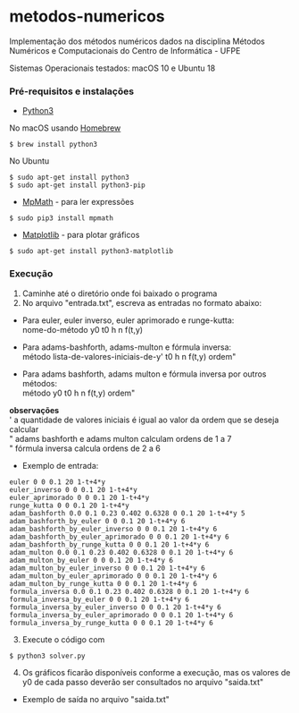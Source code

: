 # metodos-numericos
Implementação dos métodos numéricos dados na disciplina Métodos Numéricos e Computacionais do Centro de Informática - UFPE

Sistemas Operacionais testados: macOS 10 e Ubuntu 18

### Pré-requisitos e instalações
 * [Python3](https://www.python.org/download/releases/3.0/)

No macOS usando [Homebrew](https://brew.sh/)
```
$ brew install python3
```

No Ubuntu
```
$ sudo apt-get install python3
$ sudo apt-get install python3-pip
```

 * [MpMath](http://mpmath.org/) - para ler expressões
```
$ sudo pip3 install mpmath
```

 * [Matplotlib](https://matplotlib.org/) - para plotar gráficos
```
$ sudo apt-get install python3-matplotlib
```
### Execução

1. Caminhe até o diretório onde foi baixado o programa
2. No arquivo "entrada.txt", escreva as entradas no formato abaixo:

- Para euler, euler inverso, euler aprimorado e runge-kutta:  
nome-do-método y0 t0 h n f(t,y)

- Para adams-bashforth, adams-multon e fórmula inversa:  
método lista-de-valores-iniciais-de-y' t0 h n f(t,y) ordem"

- Para adams bashforth, adams multon e fórmula inversa por outros métodos:  
método y0 t0 h n f(t,y) ordem"

**observações**  
' a quantidade de valores iniciais é igual ao valor da ordem que se deseja calcular  
" adams bashforth e adams multon calculam ordens de 1 a 7  
" fórmula inversa calcula ordens de 2 a 6  

* Exemplo de entrada:
```
euler 0 0 0.1 20 1-t+4*y
euler_inverso 0 0 0.1 20 1-t+4*y
euler_aprimorado 0 0 0.1 20 1-t+4*y
runge_kutta 0 0 0.1 20 1-t+4*y
adam_bashforth 0.0 0.1 0.23 0.402 0.6328 0 0.1 20 1-t+4*y 5
adam_bashforth_by_euler 0 0 0.1 20 1-t+4*y 6
adam_bashforth_by_euler_inverso 0 0 0.1 20 1-t+4*y 6
adam_bashforth_by_euler_aprimorado 0 0 0.1 20 1-t+4*y 6
adam_bashforth_by_runge_kutta 0 0 0.1 20 1-t+4*y 6
adam_multon 0.0 0.1 0.23 0.402 0.6328 0 0.1 20 1-t+4*y 6
adam_multon_by_euler 0 0 0.1 20 1-t+4*y 6
adam_multon_by_euler_inverso 0 0 0.1 20 1-t+4*y 6
adam_multon_by_euler_aprimorado 0 0 0.1 20 1-t+4*y 6
adam_multon_by_runge_kutta 0 0 0.1 20 1-t+4*y 6
formula_inversa 0.0 0.1 0.23 0.402 0.6328 0 0.1 20 1-t+4*y 6
formula_inversa_by_euler 0 0 0.1 20 1-t+4*y 6
formula_inversa_by_euler_inverso 0 0 0.1 20 1-t+4*y 6
formula_inversa_by_euler_aprimorado 0 0 0.1 20 1-t+4*y 6
formula_inversa_by_runge_kutta 0 0 0.1 20 1-t+4*y 6
```

3. Execute o código com
```
$ python3 solver.py
```

4. Os gráficos ficarão disponíveis conforme a execução, mas os valores de y0 de cada passo deverão ser consultados no arquivo "saida.txt"

* Exemplo de saída no arquivo "saida.txt"


